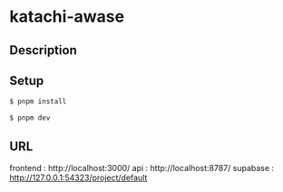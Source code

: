 # katachi-awase

## Description

## Setup
```bash
$ pnpm install
```
```bash
$ pnpm dev
```

## URL
frontend : http://localhost:3000/ 
api : http://localhost:8787/ 
supabase : http://127.0.0.1:54323/project/default 
